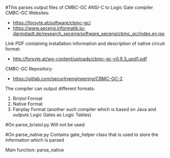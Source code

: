 #This parses output files of CMBC-GC ANSI-C to Logic Gate compiler
CMBC-GC Websites:
* https://forsyte.at/software/cbmc-gc/
* https://www.seceng.informatik.tu-darmstadt.de/research_seceng/software_seceng/cbmc_gc/index.en.jsp

Link PDF containing installation information and description of native circuit format:
* http://forsyte.at/wp-content/uploads/cbmc-gc-v0.9.3_upd1.pdf

CMBC-GC Repository:
* https://gitlab.com/securityengineering/CBMC-GC-2

The compiler can output different formats:
1. Bristol Format
2. Native Format
3. Fairplay Format (another such compiler which is based on Java and outputs Logic Gates as Logic Tables)

#On parse_bristol.py
Will not be used

#On parse_native.py
Contains gate_helper class that is used to store the information which is parsed 

Main function: parse_native 
